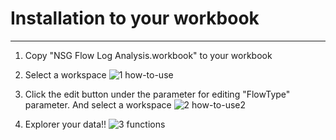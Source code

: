 # Installation to your workbook
----
1. Copy "NSG Flow Log Analysis.workbook" to your workbook
2. Select a workspace
![1 how-to-use](https://user-images.githubusercontent.com/32254293/113839087-54fd3380-97ca-11eb-92b0-06697c4cc94c.png)

3. Click the edit button under the parameter for editing "FlowType" parameter. And select a workspace
![2 how-to-use2](https://user-images.githubusercontent.com/32254293/113840372-92ae8c00-97cb-11eb-98b3-589b718cf1fa.png)

4. Explorer your data!!
![3 functions](https://user-images.githubusercontent.com/32254293/113842500-ace96980-97cd-11eb-90f3-a1115206aaf7.gif)